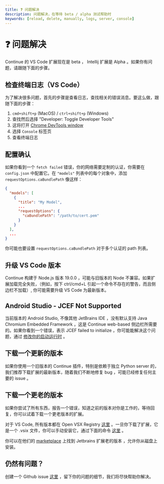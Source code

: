 ```yaml
---
title: ❓ 问题解决
description: 问题解决，在等待 beta / alpha 测试帮助时
keywords: [reload, delete, manually, logs, server, console]
---
```


# ❓ 问题解决

Continue 的 VS Code 扩展现在是 beta ， Intellij 扩展是 Alpha 。如果你有问题，请跟随下面的步骤。

## 检查终端日志（VS Code）

为了解决很多问题，首先的步骤是查看日志，查找相关的错误消息。要这么做，跟随下面的步骤：

1. `cmd+shift+p` (MacOS) / `ctrl+shift+p` (Windows)
2. 查找然后选择 "Developer: Toggle Developer Tools"
3. 这将打开 [Chrome DevTools window](https://developer.chrome.com/docs/devtools/)
4. 选择 `Console` 标签页
5. 查看终端日志

## 配置确认

如果你看到一个 `fetch failed` 错误，你的网络需要定制的认证，你需要在 `config.json` 中配置它。在 `"models"` 列表中的每个对象中，添加 `requestOptions.caBundlePath` 像这样：

```json
{
  "models": [
    {
      "title": "My Model",
      ...
      "requestOptions": {
        "caBundlePath": "/path/to/cert.pem"
      }
    }
  ],
  ...
}
```

你可能也要设置 `requestOptions.caBundlePath` 对于多个认证的 path 列表。

## 升级 VS Code 版本

Continue 构建于 Node.js 版本 19.0.0 ，可能与旧版本的 Node 不兼容。如果扩展加载完全失败，（例如，按下 ctrl/cmd+L 引起一个命令不存在的警告，而且侧边栏不加载）, 你可能需要升级 VS Code 为最新版本。

## Android Studio - JCEF Not Supported

当前版本的 Android Studio, 不像其他 JetBrains IDE ，没有默认支持 Java Chromium Embedded Framework ，这是 Continue web-based 侧边栏所需要的。如果你看到一个错误，表示 JCEF failed to initialize ，你可能能解决这个问题，通过 [修改你的启动运行时](https://github.com/continuedev/continue/issues/596#issuecomment-1789327178) 。

## 下载一个更新的版本

如果你使用一个旧版本的 Continue 插件，特别是依赖于独立 Python server 的，我们推荐下载扩展的最新版本，随着我们不断地修复 bug ，可能已经修复任何主要的 issue 。

## 下载一个更老的版本

如果你尝试了所有东西，报告一个错误，知道之前的版本对你是工作的，等待回复，你可以试着下载一个更老版本的扩展。

对于 VS Code, 所有版本都在 Open VSX Registry [这里](https://open-vsx.org/extension/Continue/continue) 。一旦你下载了扩展，它是一个 .vsix 文件，你可以手动安装它，通过下面的命令 [这里](https://code.visualstudio.com/docs/editor/extension-gallery#_install-from-a-vsix) 。

你可以在他们的 [marketplace](https://plugins.jetbrains.com/plugin/22707-continue) 上找到 Jetbrains 扩展老的版本 ，允许你从磁盘上安装。

## 仍然有问题？

创建一个 Github issue [这里](https://github.com/continuedev/continue/issues/new?assignees=&labels=bug&projects=&template=bug-report-%F0%9F%90%9B.md&title=) ，留下你的问题的细节，我们将尽快帮助你解决。
